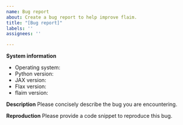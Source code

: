 ```yaml
---
name: Bug report
about: Create a bug report to help improve flaim.
title: "[Bug report]"
labels: ''
assignees: ''

---
```


**System information**
 - Operating system: 
 - Python version:
- JAX version:
- Flax version:
- flaim version:

**Description**
Please concisely describe the bug you are encountering.

**Reproduction**
Please provide a code snippet to reproduce this bug.
